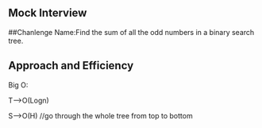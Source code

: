 ## Mock Interview

##Chanlenge Name:Find the sum of all the odd numbers in a binary search tree. 


## Approach and Efficiency 

Big O:

T-->O(Logn)

S-->O(H) //go through the whole tree from top to bottom 